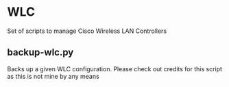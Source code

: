 # WLC

Set of scripts to manage Cisco Wireless LAN Controllers

## backup-wlc.py

Backs up a given WLC configuration. Please check out credits for this script as this is not mine by any means